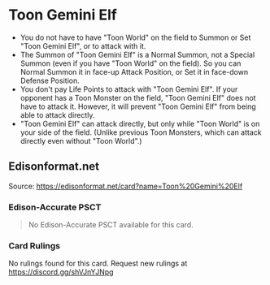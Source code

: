 # Toon Gemini Elf

*   You do not have to have "Toon World" on the field to Summon or Set "Toon Gemini Elf", or to attack with it.
*   The Summon of "Toon Gemini Elf" is a Normal Summon, not a Special Summon (even if you have "Toon World" on the field). So you can Normal Summon it in face-up Attack Position, or Set it in face-down Defense Position.
*   You don't pay Life Points to attack with "Toon Gemini Elf". If your opponent has a Toon Monster on the field, "Toon Gemini Elf" does not have to attack it. However, it will prevent "Toon Gemini Elf" from being able to attack directly.
*   "Toon Gemini Elf" can attack directly, but only while "Toon World" is on your side of the field. (Unlike previous Toon Monsters, which can attack directly even without "Toon World".)

## Edisonformat.net

Source: https://edisonformat.net/card?name=Toon%20Gemini%20Elf

### Edison-Accurate PSCT

> No Edison-Accurate PSCT available for this card.

### Card Rulings

No rulings found for this card. Request new rulings at https://discord.gg/shVJnYJNpg
            